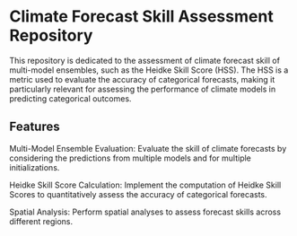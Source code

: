 # Climate Forecast Skill Assessment Repository
This repository is dedicated to the assessment of climate forecast skill of multi-model ensembles, such as the Heidke Skill Score (HSS). 
The HSS is a metric used to evaluate the accuracy of categorical forecasts, making it particularly relevant for assessing the performance of climate models in predicting categorical outcomes.

## Features
Multi-Model Ensemble Evaluation: Evaluate the skill of climate forecasts by considering the predictions from multiple models and for multiple initializations.

Heidke Skill Score Calculation: Implement the computation of Heidke Skill Scores to quantitatively assess the accuracy of categorical forecasts.

Spatial Analysis: Perform spatial analyses to assess forecast skills across different regions.
